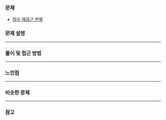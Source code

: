 ### 문제

- [정수 제곱근 판별](https://programmers.co.kr/learn/courses/30/lessons/12934)

### 문제 설명

---

### 풀이 및 접근 방법

---

### 느낀점

---

### 비슷한 문제

---

### 참고
